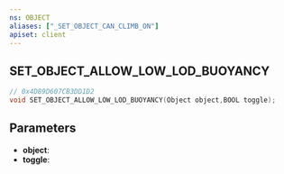 ```yaml
---
ns: OBJECT
aliases: ["_SET_OBJECT_CAN_CLIMB_ON"]
apiset: client
---
```

## SET_OBJECT_ALLOW_LOW_LOD_BUOYANCY

```c
// 0x4D89D607CB3DD1D2
void SET_OBJECT_ALLOW_LOW_LOD_BUOYANCY(Object object,BOOL toggle);
```


## Parameters
* **object**:
* **toggle**:



